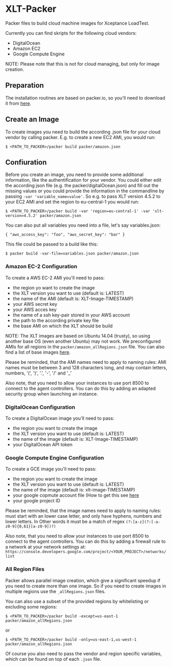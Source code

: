 # XLT-Packer
Packer files to build cloud machine images for Xceptance LoadTest.

Currently you can find skripts for the following cloud vendors:
 - DigitalOcean
 - Amazon EC2
 - Google Compute Engine
 
NOTE: Please note that this is not for cloud managing, but only for image creation.
 
## Preparation

The installation routines are based on packer.io, so you'll need to download it from [here](https://packer.io/downloads.html).

## Create an Image

To create images you need to build the according .json file for your cloud vendor by calling packer. E.g. to create a new EC2 AMI, you would run:

`$ <PATH_TO_PACKER>/packer build packer/amazon.json`

## Confiuration 

Before you create an image, you need to provide some additional information, like the authentification for your vendor.
You could either edit the according json file (e.g. the packer/digitalOcean.json) and fill out the missing values or you could provide the information in the commandline by passing `-var 'variable_name=value'`. So e.g. to pass XLT version 4.5.2 to your EC2 AMI and set the region to eu-central-1 you would run:

`$ <PATH_TO_PACKER>/packer build -var 'region=eu-central-1' -var 'xlt-version=4.5.2' packer/amazon.json`

You can also put all variables you need into a file, let's say variables.json:

`{
  "aws_access_key": "foo",
  "aws_secret_key": "bar"
}`

This file could be passed to a build like this:

`$ packer build -var-file=variables.json packer/amazon.json`
 

### Amazon EC-2 Configuration

To create a AWS EC-2 AMI you'll need to pass:
 - the region yo want to create the image
 - the XLT version you want to use (default is: LATEST)
 - the name of the AMI (default is: XLT-Image-TIMESTAMP)
 - your AWS secret key
 - your AWS acces key
 - the name of a ssh key-pair stored in your AWS account 
 - the path to the according private key file
 - the base AMI on which the XLT should be build
 
NOTE: The XLT images are based on Ubuntu 14.04 (trusty), so using another base OS (even another Ubuntu) may not work. We preconfigured AMIs for all regions in the `packer/amazon_allRegions.json` file. You can also find a list of base images [here](https://cloud-images.ubuntu.com/locator/ec2/).
 
Please be reminded, that the AMI names need to apply to naming rules: AMI names must be between 3 and 128 characters long, and may contain letters, numbers, '(', ')', '.', '-', '/' and '_'

Also note, that you need to allow your instances to use port 8500 to connect to the agent controllers. You can do this by adding an adapted security group when launching an instance.

### DigitalOcean Configuration

To create a DigitalOcean image you'll need to pass:
 - the region you want to create the image
 - the XLT version you want to use (default is: LATEST)
 - the name of the image (default is: XLT-Image-TIMESTAMP)
 - your DigitalOcean API token

### Google Compute Engine Configuration

To create a GCE image you'll need to pass:
 - the region you want to create the image
 - the XLT version you want to use (default is: LATEST)
 - the name of the image (default is: xlt-image-TIMESTAMP)
 - your google copmute account file (How to get this see [here](https://www.packer.io/docs/builders/googlecompute.html)
 - your google project ID
 
Please be reminded, that the image names need to apply to naming rules: must start with an lower case letter, and only have hyphens, numbers and lower letters. In Other words it must be a match of regex `(?:[a-z](?:[-a-z0-9]{0,61}[a-z0-9])?)`

Also note, that you need to allow your instances to use port 8500 to connect to the agent controllers. You can do this by adding a firewall rule to a network at your network settings at: `https://console.developers.google.com/project/<YOUR_PROJECT>/networks/list`
 
### All Region Files

Packer allows parallel image creation, which give a significant speedup if you need to create more than one image. So if you need to create images in multiple regions use the `_allRegions.json` files.

You can also use a subset of the provided regions by whitelisting or excluding some regions:

`$ <PATH_TO_PACKER>/packer build -except=us-east-1 packer/amazon_allRegions.json`

or

`$ <PATH_TO_PACKER>/packer build -only=us-east-1,us-west-1 packer/amazon_allRegions.json`

Of course you also need to pass the vendor and region specific variables, which can be found on top of each `.json` file.